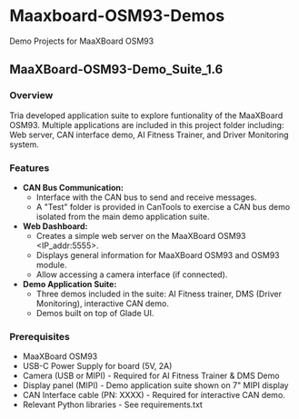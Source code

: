 # Maaxboard-OSM93-Demos
Demo Projects for MaaXBoard OSM93

## MaaXBoard-OSM93-Demo_Suite_1.6
### Overview
Tria developed application suite to explore funtionality of the MaaXBoard OSM93. Multiple applications are included in this project folder including: Web server, CAN interface demo, AI Fitness Trainer, and Driver Monitoring system. 

### Features
- **CAN Bus Communication:** 
    - Interface with the CAN bus to send and receive messages.
    - A "Test" folder is provided in CanTools to exercise a CAN bus demo isolated from the main demo application suite.
- **Web Dashboard:** 
    - Creates a simple web server on the MaaXBoard OSM93 <IP_addr:5555>.
    - Displays general information for MaaXBoard OSM93 and OSM93 module.
    - Allow accessing a camera interface (if connected).
- **Demo Application Suite:** 
    - Three demos included in the suite: AI Fitness trainer, DMS (Driver Monitoring), interactive CAN demo.
    - Demos built on top of Glade UI. 


### Prerequisites
- MaaXBoard OSM93
- USB-C Power Supply for board (5V, 2A)
- Camera (USB or MIPI) - Required for AI Fitness Trainer & DMS Demo
- Display panel (MIPI) - Demo application suite shown on 7" MIPI display
- CAN Interface cable (PN: XXXX) - Required for interactive CAN demo.
- Relevant Python libraries - See requirements.txt


